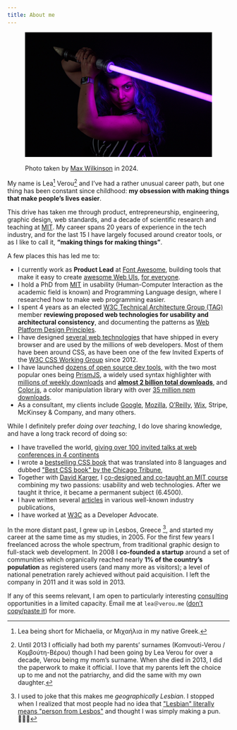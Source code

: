 ```yaml
---
title: About me
---
```




<figure class="full-width">
<img src="images/lightsaber.jpg" alt="Photo of me smiling" style="max-height: min(75vh, 500px); object-position: 50% 31%">
<figcaption>

Photo taken by [Max Wilkinson](https://madebyprisma.com/) in 2024.
</figcaption>
</figure>

My name is Lea[^firstname] Verou[^lastname] and
I’ve had a rather unusual career path, but one thing has been constant since childhood:
**my obsession with making things that make people’s lives easier**.

[^firstname]: Lea being short for Michaelia, or Μιχαήλια in my native Greek.

[^lastname]: Until 2013 I officially had both my parents’ surnames (Komvouti-Verou / Κομβούτη-Βέρου) though I had been going by Lea Verou for over a decade, Verou being my mom’s surname. When she died in 2013, I did the paperwork to make it official. I love that my parents left the choice up to me and not the patriarchy, and did the same with my own daughter.

This drive has taken me through product, entrepreneurship, engineering, graphic design, web standards, and a decade of scientific research and teaching at [MIT](http://mit.edu).
My career spans 20 years of experience in the tech industry, and for the last 15 I have largely focused around creator tools, or as I like to call it, **“making things for making things”**.

A few places this has led me to:
- I currently work as **Product Lead** at [Font Awesome](https://fontawesome.com/), building tools that make it easy to create [awesome Web UIs](https://webawesome.com/), [for everyone](https://lea.verou.me/blog/2024/awesome/).
- I hold a PhD from [MIT](http://mit.edu) in usability (Human-Computer Interaction as the academic field is known) and Programming Language design, where I researched how to make web programming easier.
- I spent 4 years as an elected [W3C Technical Architecture Group (TAG)](https://en.wikipedia.org/wiki/Technical_Architecture_Group) member **reviewing proposed web technologies for usability and architectural consistency**,
and documenting the patterns as [Web Platform Design Principles](https://w3.org/TR/design-principles/).
- I have designed [several web technologies](/specs) that have shipped in every browser and are used by the millions of web developers. Most of them have been around CSS, as have been one of the few Invited Experts of the [W3C CSS Working Group](http://www.w3.org/Style/CSS/members.en.php3) since 2012.
- I have launched [dozens of open source dev tools](http://github.com/leaverou), with the two most popular ones being
[PrismJS](http://prismjs.com), a widely used syntax highlighter with [millions of weekly downloads](https://www.npmjs.com/package/prismjs) and [**almost 2 billion total downloads**](https://npm-stat.com/charts.html?package=prismjs&from=2012-07),
and [Color.js](https://colorjs.io), a color manipulation library with over [35 million npm downloads](https://limonte.dev/total-npm-downloads/?package=colorjs.io).
- As a consultant, my clients include [Google](https://google.com), [Mozilla](https://mozilla.com), [O’Reilly](https://oreilly.com), [Wix](https://wix.com), Stripe,  McKinsey & Company, and many others.

While I definitely prefer _doing over teaching_, I do love sharing knowledge, and have a long track record of doing so:

- I have travelled the world, [giving over 100 invited talks at web conferences in 4 continents](http://lea.verou.me/speaking)
- I wrote a [bestselling CSS book](http://www.amazon.com/CSS-Secrets-Lea-Verou/dp/1449372635?tag=leaverou-20) that was translated into 8 languages and dubbed ["Best CSS book" by the Chicago Tribune](https://www.chicagotribune.com/consumer-reviews/sns-bestreviews-electronics-the-best-css-book-20200701-kda2pyikobda5o3c4ivi4wzfui-story.html),
- Together with [David Karger](https://en.wikipedia.org/wiki/David_Karger), I [co-designed and co-taught an MIT course](https://designftw.mit.edu) combining my two passions: usability and web technologies. After we taught it thrice, it became a permanent subject (6.4500).
- I have written several [articles](https://lea.verou.me/publications/#articles) in various well-known industry publications,
- I have worked at [W3C](http://w3.org) as a Developer Advocate.

In the more distant past, I grew up in Lesbos, Greece [^lesbos], and started my career at the same time as my studies, in 2005.
For the first few years I freelanced across the whole spectrum, from traditional graphic design to full-stack web development.
In 2008 I **co-founded a startup** around a set of communities which organically reached nearly **1% of the country’s population** as registered users (and many more as visitors); a level of national penetration rarely achieved without paid acquisition.
I left the company in 2011 and it was sold in 2013.

[^lesbos]: I used to joke that this makes me _geographically Lesbian_.
I stopped when I realized that most people had no idea that ["Lesbian" literally means "person from Lesbos"](https://en.wikipedia.org/wiki/Lesbian#Etymology) and thought I was simply making a pun. 🤦🏽‍♀️

If any of this seems relevant,
I am open to particularly interesting [consulting](/consulting) opportunities in a limited capacity.
Email me at `lea＠verou.me` ([don’t copy/paste it](/blog/2009/11/yet-another-email-hiding-technique/)) for more.

<!--
I also have a CV! It’s just as infrequently updated as other CVs, but here it is if you want it:

<a href="http://lea.verou.me/view-cv.png "View my CV")](https://cv.verou.me/" class="call-to-action">http://lea.verou.me/view-cv.png "View my CV")](https://cv.verou.me/</a>
-->


